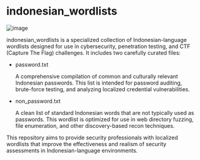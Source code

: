 # indonesian_wordlists

![image](https://github.com/user-attachments/assets/4f4c4bd3-7dcb-4a99-b6f8-2ff6b43f3de2)


indonesian_wordlists is a specialized collection of Indonesian-language wordlists designed for use in cybersecurity, penetration testing, and CTF (Capture The Flag) challenges. It includes two carefully curated files:

- password.txt

    A comprehensive compilation of common and culturally relevant Indonesian passwords. This list is intended for password auditing, brute-force testing, and analyzing localized credential vulnerabilities.

- non_password.txt

    A clean list of standard Indonesian words that are not typically used as passwords. This wordlist is optimized for use in web directory fuzzing, file enumeration, and other discovery-based recon techniques.

This repository aims to provide security professionals with localized wordlists that improve the effectiveness and realism of security assessments in Indonesian-language environments.
